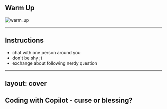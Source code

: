 ## Warm Up
<img src="/warm_up.jpeg" alt="warm_up" class="h-100"/>

---

## Instructions

- chat with one person around you
- don't be shy ;)
- exchange about following nerdy question

---
layout: cover
---

## Coding with Copilot - curse or blessing?






